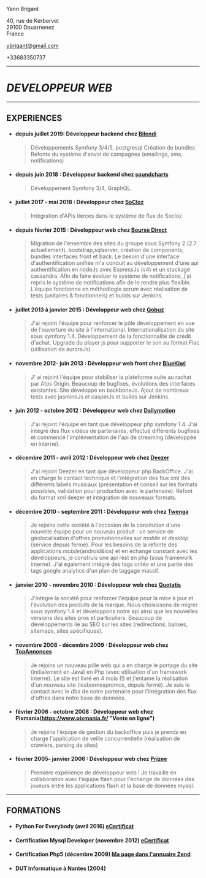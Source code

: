 Yann Brigant

40, rue de Kerbervet                
29100 Douarnenez                                                                                 
France

ybrigant@gmail.com

+33683350737

---
# ***DEVELOPPEUR WEB***

---


## EXPERIENCES ##
* #### depuis juillet 2019: Développeur backend chez [Bilendi](https://www.bilendi.fr/)
    > Développements Symfony 3/4/5, postgresql
    > Création de bundles
    > Refonte du système d'envoi de campagnes (emailings, sms, notifications)
* #### depuis juin 2018 : Développeur backend chez [soundcharts](https://soundcharts.com)
    > Développement Symfony 3/4, GraphQL.

* #### juillet 2017 - mai 2018 : Développeur chez [SoCloz](https://www.socloz.com)
    > Intégration d'APIs tierces dans le système de flux de Socloz

* #### depuis février 2015 : Développeur web chez [Bourse Direct](https://www.boursedirect.fr/ "Cotations, actualités et analyses boursières")
    > Migration de l'ensemble des sites du groupe sous Symfony 2 (2.7 actuellement), bootstrap,sqlserver, création de components, bundles interfaces front et back. Le besoin d'une interface d'authentification unifiée m'a conduit au développement d'une api authentification en nodeJs avec ExpressJs (v4) et un stockage cassandra. Afin de faire évoluer le système de notifications, j'ai repris le système de notifications afin de le rendre plus flexible. L'équipe fonctionne en méthodlogie scrum avec réalisation de tests (unitaires & fonctionnels) et builds sur Jenkins.
    
* #### juillet 2013 à janvier 2015 : Développeur web chez [Qobuz](http://www.qobuz.com/ "Musique illimitée et Téléchargements Hi-Res 24-Bit")
    > J'ai rejoint l'équipe pour renforcer le pôle développement en vue de l'ouverture du site à l'international. Internationalisation du site sous symfony 1.4. Développement de la fonctionnalité de crédit d'achat. Upgrade du player js pour supporter le son au format Flac (utilisation de auroraJs)

* #### novembre 2012- juin 2013 : Développeur web front chez [BlueKiwi](https://bluekiwi.io/fr/ "Connectez vos collègues, clients et partenaires")
    > J' ai rejoint l'équipe pour stabiliser la plateforme suite au rachat par Atos Origin. Beaucoup de bugfixes, évolutions des interfaces existantes. Site développé en backboneJs. Ajout de nombreux tests avec jasmineJs et casperJs et builds sur Jenkins.
    
* #### juin 2012 - octobre 2012 : Développeur web chez [Dailymotion](http://www.dailymotion.com/fr "Trouvez et regardez des vidéos recommandées pour vous")
    > J'ai rejoint l'équipe en tant que développeur php symfony 1.4. J'ai intégré des flux vidéos de partenaires, effectué différents bugfixes et commencé l'implémentation de l'api de streaming (développée en interne).

* #### décembre 2011 - avril 2012 : Développeur web chez [Deezer](https://www.deezer.com/fr/ "Deezer est le premier site d'&eacute;coute de musique à la demande")
    > J'ai rejoint Deezer en tant que développeur php BackOffice. J'ai en charge le contact technique et l'intégration des flux xml des différents labels musicaux (présentation et conseil sur les formats possibles, validation pour production avec le partenaire). Refont du format xml deezer et intégration de nouveaux formats.
    
* #### décembre 2010 - septembre 2011 : Développeur web chez [Twenga](http://www.twenga.fr/ "Le comparateur de prix le plus complet du web")
    > Je rejoins cette société à l'occasion de la consitution d'une nouvelle équipe pour un nouveau produit : un service de géolocalisation d'offres promotionnelles sur *mobile* et *desktop* (service depuis fermé). Pour les besoins de la refonte des applications *mobile*(android&ios) et en échange constant avec les développeurs, je construis une api rest en php (sous framework interne). J'ai également intégré des tags critéo et une partie des tags google analytics d'un plan de taggage massif.
    
* #### janvier 2010 - novembre 2010 : Développeur web chez [Quotatis](http://www.quotatis.fr/ "Devis Travaux - Comparer les prix avec 5 devis gratuitst")
    > J'intègre la société pour renforcer l'équipe pour la mise à jour et l'évolution des produits de la marque. Nous choisissons de migrer sous symfony 1.4 et développons notre api ainsi que les nouvelles versions des sites pros et particuliers. Beaucoup de développements lié au SEO sur les sites (redirections, balises, sitemaps, sites spécifiques).
   
* #### novembre 2008 - décembre 2009 : Développeur web chez [TopAnnonces](http://www.topannonces.fr/ "")
    > Je rejoins un nouveau pôle web qui a en charge le portage du site (initialement en Java) en Php (avec utilisation d'un framework interne). Le site est livré en 4 mois (!) et j'entame la réalisation d'un nouveau site (lesbonnespromos, depuis fermé). Je suis le contact avec le dba de notre partenaire pour l'intégration des flux d'offres dans notre base de données.

* #### février 2006 - octobre 2008 : Développeur web chez Pixmania(https://www.pixmania.fr/ "Vente en ligne")
    > Je rejoins l'équipe de gestion du backoffice puis je prends en charge l'application de veille concurrentielle (réalisation de crawlers, parsing de sites)

* #### février 2005- janvier 2006 : Développeur web chez [Prizee](http://www.prizee.com/ "Jeux gratuits : jeu flash en ligne et encheres de produits Prizee !")
    > Première expérience de développeur web ! Je travaille en collaboration avec l'équipe flash pour l'échange de données des joueurs entre les applications flash et la base de données mysql.


---


## FORMATIONS

* #### Python For Everybody (avril 2016) [eCertificat](https://www.coursera.org/account/accomplishments/specialization/certificate/EQ63CUMV4YU9) 
 
* #### Certification Mysql Developer (novembre 2012) [eCertificat](https://drive.google.com/file/d/0B7vEdkyr68IxWUw2ZUhQLXp0WlE/view?usp=sharing)

* #### Certification Php5 (décembre 2009) [Ma page dans l'annuaire Zend](http://www.zend.com/en/yellow-pages/ZEND012321)

* #### DUT Informatique à Nantes (2004)
